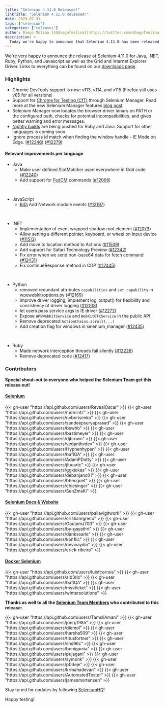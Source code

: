 ```yaml
---
title: "Selenium 4.11.0 Released!"
linkTitle: "Selenium 4.11.0 Released!"
date: 2023-07-31
tags: ["selenium"]
categories: ["releases"]
author: Diego Molina ([@diegofmolina](https://twitter.com/diegofmolina))
description: >
  Today we're happy to announce that Selenium 4.11.0 has been released!
---
```


We're very happy to announce the release of Selenium 4.11.0 for Java, 
.NET, Ruby, Python, and Javascript as well as the Grid and Internet Explorer Driver.
Links to everything can be found on our [downloads page][downloads].

### Highlights

  * Chrome DevTools support is now: v113, v114, and v115 (Firefox still uses v85 for all versions)
  * Support for [Chrome for Testing (CfT)](https://googlechromelabs.github.io/chrome-for-testing/) through Selenium Manager. Read more at the new Selenium Manager features [blog post](/blog/2023/whats-new-in-selenium-manager-with-selenium-4.11.0/). 
  * Selenium Manager now locates the browser driver binary on PATH or the configured path, checks for potential incompatibilities, and gives better warning and error messages.
  * [Nightly builds](/downloads/#nightly) are being pushed for Ruby and Java. Support for other languages is coming soon.
  * Ignore process id match when finding the window handle - IE Mode on Edge. ([#12246](https://github.com/SeleniumHQ/selenium/pull/12246)) ([#12279](https://github.com/SeleniumHQ/selenium/pull/12279))


#### Relevant improvements per language

  * Java
    * Make user defined SlotMatcher used everywhere in Grid code ([#12240](https://github.com/SeleniumHQ/selenium/pull/12240))
    * Add support for [FedCM](https://fedidcg.github.io/FedCM/) commands ([#12096](https://github.com/SeleniumHQ/selenium/pull/12096))
  
  <br>
  
  * JavaScript
    * [BiDi] Add Network module events ([#12197](https://github.com/SeleniumHQ/selenium/pull/12197))
  
  <br>
  
  * .NET
    * Implementation of event wrapped shadow root element ([#12073](https://github.com/SeleniumHQ/selenium/pull/12073))
    * Allow setting a different pointer, keyboard, or wheel on input device ([#11513](https://github.com/SeleniumHQ/selenium/pull/11513))
    * Add move to location method to Actions ([#11509](https://github.com/SeleniumHQ/selenium/pull/11509))
    * Add support for Safari Technology Preview ([#12342](https://github.com/SeleniumHQ/selenium/pull/12342))
    * Fix error when we send non-base64 data for fetch command ([#12431](https://github.com/SeleniumHQ/selenium/pull/12431))
    * Fix continueResponse method in CDP ([#12445](https://github.com/SeleniumHQ/selenium/pull/12445))
  
  <br>
  
  * Python
    * removed redundant attributes `capabilities` and `set_capability` in wpewebkit/options.py ([#12169](https://github.com/SeleniumHQ/selenium/pull/12169))
    * improve driver logging, implement log_output() for flexibility and consistency of driver logging ([#12103](https://github.com/SeleniumHQ/selenium/pull/12103))
    * let users pass service args to IE driver ([#12272](https://github.com/SeleniumHQ/selenium/pull/12272))
    * Expose `WPEWebKitService` and `WebKitGTKService` in the public API
    * Remove deprecated `ActionChains.scroll(...)`
    * Add creation flag for windows in selenium_manager ([#12435](https://github.com/SeleniumHQ/selenium/pull/12435))

<br>
  
  * Ruby
    * Made network interception threads fail silently ([#12226](https://github.com/SeleniumHQ/selenium/pull/12226))
    * Remove deprecated code ([#12417](https://github.com/SeleniumHQ/selenium/pull/12417))

### Contributors

**Special shout-out to everyone who helped the Selenium Team get this release out!**

#### [Selenium](https://github.com/SeleniumHQ/selenium)

<div class="d-flex justify-content-center">
  <div class="col-11 p-4 bg-transparent">
    <div class="row justify-content-center">
{{< gh-user "https://api.github.com/users/RevealOscar" >}}
{{< gh-user "https://api.github.com/users/mdmintz" >}}
{{< gh-user "https://api.github.com/users/nvborisenko" >}} 
{{< gh-user "https://api.github.com/users/sandeepsuryaprasad" >}}
{{< gh-user "https://api.github.com/users/bswhb" >}} 
{{< gh-user "https://api.github.com/users/bastimeyer" >}} 
{{< gh-user "https://api.github.com/users/djbrown" >}} 
{{< gh-user "https://api.github.com/users/vedanthvdev" >}}
{{< gh-user "https://api.github.com/users/Hyphenhypen" >}}
{{< gh-user "https://api.github.com/users/baflQA" >}} 
{{< gh-user "https://api.github.com/users/AdamPDotty" >}} 
{{< gh-user "https://api.github.com/users/jlucartc" >}}
{{< gh-user "https://api.github.com/users/ggkiokas" >}}
{{< gh-user "https://api.github.com/users/debanjanc01" >}}
{{< gh-user "https://api.github.com/users/bhecquet" >}}
{{< gh-user "https://api.github.com/users/cbiesinger" >}}
{{< gh-user "https://api.github.com/users/SenZmaKi" >}}
    </div>
  </div>
</div>

#### [Selenium Docs & Website](https://github.com/SeleniumHQ/seleniumhq.github.io)

<div class="row justify-content-center">
  <div class="col-11 p-4 bg-transparent">
    <div class="row justify-content-center">
{{< gh-user "https://api.github.com/users/pallavigitwork" >}}
{{< gh-user "https://api.github.com/users/cristianrgreco" >}}
{{< gh-user "https://api.github.com/users/GautamJ700" >}}
{{< gh-user "https://api.github.com/users/by-gayathri" >}}
{{< gh-user "https://api.github.com/users/danksearle" >}}
{{< gh-user "https://api.github.com/users/konflic" >}}
{{< gh-user "https://api.github.com/users/nevinaydin" >}}
{{< gh-user "https://api.github.com/users/erick-ribeiro" >}}
    </div>
  </div>
</div>

#### [Docker Selenium](https://github.com/SeleniumHQ/docker-selenium)

<div class="row justify-content-center">
  <div class="col-11 p-4 bg-transparent">
    <div class="row justify-content-center">
{{< gh-user "https://api.github.com/users/luisfcorreia" >}}
{{< gh-user "https://api.github.com/users/alb3ric" >}}
{{< gh-user "https://api.github.com/users/baflQA" >}}
{{< gh-user "https://api.github.com/users/msvticket" >}}
{{< gh-user "https://api.github.com/users/wintersolutions" >}}
    </div>
  </div>
</div>

**Thanks as well to all the [Selenium Team Members][team] who contributed to this release:**

<div class="row justify-content-center">
  <div class="col-11 p-4 bg-transparent">
    <div class="row justify-content-center">
{{< gh-user "https://api.github.com/users/TamsilAmani" >}}
{{< gh-user "https://api.github.com/users/joerg1985" >}}
{{< gh-user "https://api.github.com/users/diemol" >}}
{{< gh-user "https://api.github.com/users/harsha509" >}}
{{< gh-user "https://api.github.com/users/titusfortner" >}}
{{< gh-user "https://api.github.com/users/shs96c" >}} 
{{< gh-user "https://api.github.com/users/bonigarcia" >}}
{{< gh-user "https://api.github.com/users/pujagani" >}}
{{< gh-user "https://api.github.com/users/symonk" >}}
{{< gh-user "https://api.github.com/users/p0deje" >}}
{{< gh-user "https://api.github.com/users/krmahadevan" >}}
{{< gh-user "https://api.github.com/users/AutomatedTester" >}}
{{< gh-user "https://api.github.com/users/jamesmortensen" >}}
    </div>
  </div>
</div>

Stay tuned for updates by following [SeleniumHQ](https://twitter.com/seleniumhq)!

Happy testing!

[downloads]: /downloads
[bindings]: /downloads#bindings
[team]: /project/structure
[BiDi]: https://github.com/w3c/webdriver-bidi

